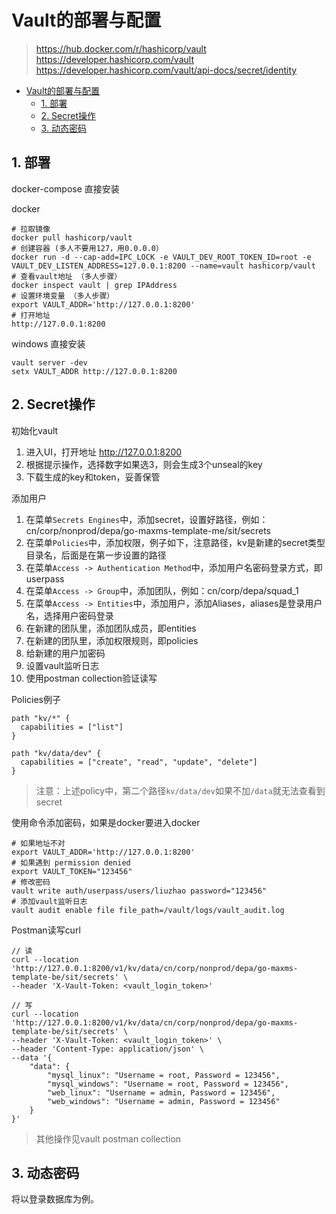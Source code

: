 # Vault的部署与配置

> https://hub.docker.com/r/hashicorp/vault
> https://developer.hashicorp.com/vault
> https://developer.hashicorp.com/vault/api-docs/secret/identity

<!-- TOC -->
* [Vault的部署与配置](#vault)
  * [1. 部署](#1-)
  * [2. Secret操作](#2-secret)
  * [3. 动态密码](#3-)
<!-- TOC -->

## 1. 部署

docker-compose 直接安装<br>

docker
```shell
# 拉取镜像
docker pull hashicorp/vault
# 创建容器 (多人不要用127，用0.0.0.0）
docker run -d --cap-add=IPC_LOCK -e VAULT_DEV_ROOT_TOKEN_ID=root -e VAULT_DEV_LISTEN_ADDRESS=127.0.0.1:8200 --name=vault hashicorp/vault
# 查看vault地址 （多人步骤）
docker inspect vault | grep IPAddress
# 设置环境变量 （多人步骤）
export VAULT_ADDR='http://127.0.0.1:8200'
# 打开地址
http://127.0.0.1:8200
```

windows 直接安装
```shell
vault server -dev
setx VAULT_ADDR http://127.0.0.1:8200
```

## 2. Secret操作

初始化vault
1. 进入UI，打开地址 http://127.0.0.1:8200
2. 根据提示操作，选择数字如果选3，则会生成3个unseal的key
3. 下载生成的key和token，妥善保管

添加用户
1. 在菜单`Secrets Engines`中，添加secret，设置好路径，例如：cn/corp/nonprod/depa/go-maxms-template-me/sit/secrets
2. 在菜单`Policies`中，添加权限，例子如下，注意路径，kv是新建的secret类型目录名，后面是在第一步设置的路径
3. 在菜单`Access -> Authentication Method`中，添加用户名密码登录方式，即userpass
4. 在菜单`Access -> Group`中，添加团队，例如：cn/corp/depa/squad_1
5. 在菜单`Access -> Entities`中，添加用户，添加Aliases，aliases是登录用户名，选择用户密码登录
6. 在新建的团队里，添加团队成员，即entities
7. 在新建的团队里，添加权限规则，即policies
8. 给新建的用户加密码
9. 设置vault监听日志
10. 使用postman collection验证读写

Policies例子
```hcl format
path "kv/*" {
  capabilities = ["list"]
}

path "kv/data/dev" {
  capabilities = ["create", "read", "update", "delete"]
}
```
> 注意：上述policy中，第二个路径`kv/data/dev`如果不加`/data`就无法查看到secret

使用命令添加密码，如果是docker要进入docker
```shell
# 如果地址不对
export VAULT_ADDR='http://127.0.0.1:8200'
# 如果遇到 permission denied
export VAULT_TOKEN="123456"
# 修改密码
vault write auth/userpass/users/liuzhao password="123456"
# 添加vault监听日志
vault audit enable file file_path=/vault/logs/vault_audit.log
```

Postman读写curl
```curl
// 读
curl --location 'http://127.0.0.1:8200/v1/kv/data/cn/corp/nonprod/depa/go-maxms-template-be/sit/secrets' \
--header 'X-Vault-Token: <vault_login_token>'
```
```curl
// 写
curl --location 'http://127.0.0.1:8200/v1/kv/data/cn/corp/nonprod/depa/go-maxms-template-be/sit/secrets' \
--header 'X-Vault-Token: <vault_login_token>' \
--header 'Content-Type: application/json' \
--data '{
    "data": {
        "mysql_linux": "Username = root, Password = 123456",
        "mysql_windows": "Username = root, Password = 123456",
        "web_linux": "Username = admin, Password = 123456",
        "web_windows": "Username = admin, Password = 123456"
    }
}'
```

> 其他操作见vault postman collection

## 3. 动态密码

将以登录数据库为例。

